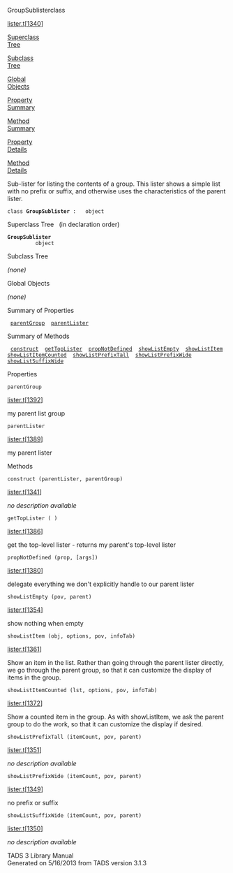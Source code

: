 ---
---
<span class="title">GroupSublister</span><span class="type">class</span>

[lister.t](../file/lister.t.html)\[[1340](../source/lister.t.html#1340)\]

[Superclass  
Tree](#_SuperClassTree_)

[Subclass  
Tree](#_SubClassTree_)

[Global  
Objects](#_ObjectSummary_)

[Property  
Summary](#_PropSummary_)

[Method  
Summary](#_MethodSummary_)

[Property  
Details](#_Properties_)

[Method  
Details](#_Methods_)

<div class="fdesc">

Sub-lister for listing the contents of a group. This lister shows a
simple list with no prefix or suffix, and otherwise uses the
characteristics of the parent lister.

`class `**`GroupSublister`**` :   object`

</div>

<span id="_SuperClassTree_"></span>

<div class="mjhd">

<span class="hdln">Superclass Tree</span>   (in declaration order)

</div>

**`GroupSublister`**  
`         object`  
<span id="_SubClassTree_"></span>

<div class="mjhd">

<span class="hdln">Subclass Tree</span>  

</div>

*(none)* <span id="_ObjectSummary_"></span>

<div class="mjhd">

<span class="hdln">Global Objects</span>  

</div>

*(none)* <span id="_PropSummary_"></span>

<div class="mjhd">

<span class="hdln">Summary of Properties</span>  

</div>

` `[`parentGroup`](#parentGroup)`  `[`parentLister`](#parentLister)`  `

<span id="_MethodSummary_"></span>

<div class="mjhd">

<span class="hdln">Summary of Methods</span>  

</div>

` `[`construct`](#construct)`  `[`getTopLister`](#getTopLister)`  `[`propNotDefined`](#propNotDefined)`  `[`showListEmpty`](#showListEmpty)`  `[`showListItem`](#showListItem)`  `[`showListItemCounted`](#showListItemCounted)`  `[`showListPrefixTall`](#showListPrefixTall)`  `[`showListPrefixWide`](#showListPrefixWide)`  `[`showListSuffixWide`](#showListSuffixWide)`  `

<span id="_Properties_"></span>

<div class="mjhd">

<span class="hdln">Properties</span>  

</div>

<span id="parentGroup"></span>

`parentGroup`

[lister.t](../file/lister.t.html)\[[1392](../source/lister.t.html#1392)\]

<div class="desc">

my parent list group

</div>

<span id="parentLister"></span>

`parentLister`

[lister.t](../file/lister.t.html)\[[1389](../source/lister.t.html#1389)\]

<div class="desc">

my parent lister

</div>

<span id="_Methods_"></span>

<div class="mjhd">

<span class="hdln">Methods</span>  

</div>

<span id="construct"></span>

`construct (parentLister, parentGroup)`

[lister.t](../file/lister.t.html)\[[1341](../source/lister.t.html#1341)\]

<div class="desc">

*no description available*

</div>

<span id="getTopLister"></span>

`getTopLister ( )`

[lister.t](../file/lister.t.html)\[[1386](../source/lister.t.html#1386)\]

<div class="desc">

get the top-level lister - returns my parent's top-level lister

</div>

<span id="propNotDefined"></span>

`propNotDefined (prop, [args])`

[lister.t](../file/lister.t.html)\[[1380](../source/lister.t.html#1380)\]

<div class="desc">

delegate everything we don't explicitly handle to our parent lister

</div>

<span id="showListEmpty"></span>

`showListEmpty (pov, parent)`

[lister.t](../file/lister.t.html)\[[1354](../source/lister.t.html#1354)\]

<div class="desc">

show nothing when empty

</div>

<span id="showListItem"></span>

`showListItem (obj, options, pov, infoTab)`

[lister.t](../file/lister.t.html)\[[1361](../source/lister.t.html#1361)\]

<div class="desc">

Show an item in the list. Rather than going through the parent lister
directly, we go through the parent group, so that it can customize the
display of items in the group.

</div>

<span id="showListItemCounted"></span>

`showListItemCounted (lst, options, pov, infoTab)`

[lister.t](../file/lister.t.html)\[[1372](../source/lister.t.html#1372)\]

<div class="desc">

Show a counted item in the group. As with showListItem, we ask the
parent group to do the work, so that it can customize the display if
desired.

</div>

<span id="showListPrefixTall"></span>

`showListPrefixTall (itemCount, pov, parent)`

[lister.t](../file/lister.t.html)\[[1351](../source/lister.t.html#1351)\]

<div class="desc">

*no description available*

</div>

<span id="showListPrefixWide"></span>

`showListPrefixWide (itemCount, pov, parent)`

[lister.t](../file/lister.t.html)\[[1349](../source/lister.t.html#1349)\]

<div class="desc">

no prefix or suffix

</div>

<span id="showListSuffixWide"></span>

`showListSuffixWide (itemCount, pov, parent)`

[lister.t](../file/lister.t.html)\[[1350](../source/lister.t.html#1350)\]

<div class="desc">

*no description available*

</div>

<div class="ftr">

TADS 3 Library Manual  
Generated on 5/16/2013 from TADS version 3.1.3

</div>
